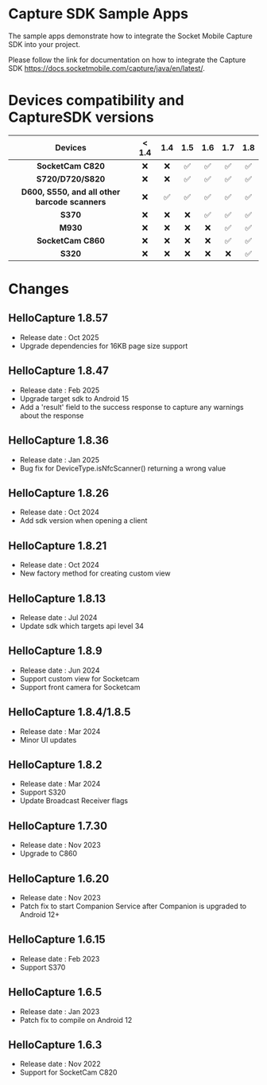 # Capture SDK Sample Apps

The sample apps demonstrate how to integrate the Socket Mobile Capture SDK into your project.

Please follow the link for documentation on how to integrate the Capture SDK
https://docs.socketmobile.com/capture/java/en/latest/.

# Devices compatibility and CaptureSDK versions
|                    Devices                     |          < 1.4         |          1.4           |          1.5          |          1.6          |         1.7          |        1.8         |
|:----------------------------------------------:| :--------------------: | :--------------------: | :-------------------: | :-------------------: |:-------------------: |:------------------:|
|               **SocketCam C820**               |          ❌            |           ❌           |           ✅           |           ✅          |           ✅          |         ✅          |
|               **S720/D720/S820**               |          ❌            |           ❌           |           ✅           |           ✅          |           ✅          |         ✅          |
| **D600, S550, and all other barcode scanners** |          ❌            |           ✅           |           ✅           |           ✅          |           ✅          |         ✅          |
|                    **S370**                    |          ❌            |           ❌           |           ❌           |           ✅          |           ✅          |         ✅          |
|                    **M930**                    |          ❌            |           ❌           |           ❌           |           ❌          |           ✅          |         ✅          |
|               **SocketCam C860**               |          ❌            |           ❌           |           ❌           |           ❌          |           ✅          |         ✅          |
|                    **S320**                    |          ❌            |           ❌           |           ❌           |           ❌          |           ❌          |         ✅          |


# Changes

## HelloCapture 1.8.57
* Release date : Oct 2025
* Upgrade dependencies for 16KB page size support

## HelloCapture 1.8.47
* Release date : Feb 2025
* Upgrade target sdk to Android 15
* Add a 'result' field to the success response to capture any warnings about the response

## HelloCapture 1.8.36
* Release date : Jan 2025
* Bug fix for DeviceType.isNfcScanner() returning a wrong value

## HelloCapture 1.8.26
* Release date : Oct 2024
* Add sdk version when opening a client

## HelloCapture 1.8.21
* Release date : Oct 2024
* New factory method for creating custom view

## HelloCapture 1.8.13
* Release date : Jul 2024
* Update sdk which targets api level 34

## HelloCapture 1.8.9
* Release date : Jun 2024
* Support custom view for Socketcam
* Support front camera for Socketcam

## HelloCapture 1.8.4/1.8.5
* Release date : Mar 2024
* Minor UI updates

## HelloCapture 1.8.2
* Release date : Mar 2024
* Support S320
* Update Broadcast Receiver flags

## HelloCapture 1.7.30
* Release date : Nov 2023
* Upgrade to C860

## HelloCapture 1.6.20
* Release date : Nov 2023
* Patch fix to start Companion Service after Companion is upgraded to Android 12+

## HelloCapture 1.6.15
* Release date : Feb 2023
* Support S370

## HelloCapture 1.6.5
* Release date : Jan 2023
* Patch fix to compile on Android 12

## HelloCapture 1.6.3
* Release date : Nov 2022
* Support for SocketCam C820

